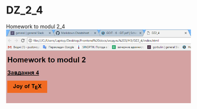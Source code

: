 # DZ_2_4
Homework to modul 2_4
![alt text][logo]

[logo]:https://github.com/PustovyiDima/DZ_2_4/blob/master/Rezultat.PNG
